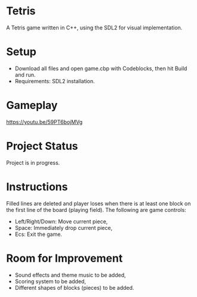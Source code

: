 # Tetris
A Tetris game written in C++, using the SDL2 for visual implementation.

# Setup
- Download all files and open game.cbp with Codeblocks, then hit Build and run.
- Requirements: SDL2 installation.

# Gameplay
https://youtu.be/59PT6bojMVg

# Project Status
Project is in progress.

# Instructions
Filled lines are deleted and player loses when there is at least one block on the first line of the board (playing field). The following are game controls:
- Left/Right/Down: Move current piece,
- Space: Immediately drop current piece,
- Ecs: Exit the game.


# Room for Improvement
- Sound effects and theme music to be added,
- Scoring system to be added,
- Different shapes of blocks (pieces) to be added.
